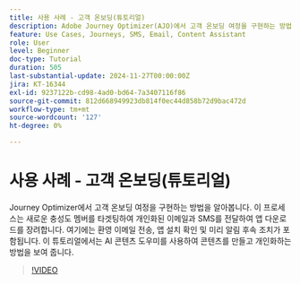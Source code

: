 ```yaml
---
title: 사용 사례 - 고객 온보딩(튜토리얼)
description: Adobe Journey Optimizer(AJO)에서 고객 온보딩 여정을 구현하는 방법을 알아봅니다​.이 프로세스는 새로운 충성도 멤버를 타겟팅하여 개인화된 이메일과 SMS를 전달하여 앱 다운로드를 장려합니다. ​여기에는 환영 이메일 전송, 앱 설치 확인 및 미리 알림 후속 조치가 포함됩니다. ​이 튜토리얼에서는 AI 콘텐츠 도우미를 사용하여 콘텐츠를 만들고 개인화하는 방법을 보여 줍니다.
feature: Use Cases, Journeys, SMS, Email, Content Assistant
role: User
level: Beginner
doc-type: Tutorial
duration: 505
last-substantial-update: 2024-11-27T00:00:00Z
jira: KT-16344
exl-id: 9237122b-cd98-4ad0-bd64-7a3407116f86
source-git-commit: 812d668949923db814f0ec44d858b72d9bac472d
workflow-type: tm+mt
source-wordcount: '127'
ht-degree: 0%

---
```


# 사용 사례 - 고객 온보딩(튜토리얼)

Journey Optimizer에서 고객 온보딩 여정을 구현하는 방법을 알아봅니다. 이 프로세스는 새로운 충성도 멤버를 타겟팅하여 개인화된 이메일과 SMS를 전달하여 앱 다운로드를 장려합니다. &#x200B;여기에는 환영 이메일 전송, 앱 설치 확인 및 미리 알림 후속 조치가 포함됩니다. &#x200B;이 튜토리얼에서는 AI 콘텐츠 도우미를 사용하여 콘텐츠를 만들고 개인화하는 방법을 보여 줍니다.

>[!VIDEO](https://video.tv.adobe.com/v/3440650/?learn=on&enablevpops)
